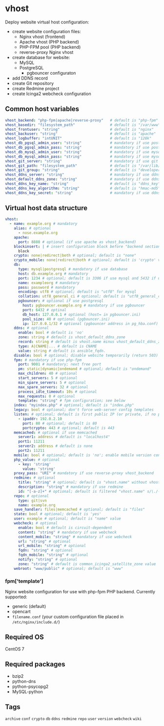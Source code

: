 <!-- vim: set ft=ansible: -->
# vhost
Deploy website virtual host configuration:
+ create website configuration files:
  + Nginx vhost (frontend)
  + Apache vhost (PHP backend)
  + PHP-FPM pool (PHP backend)
  + reverse-proxy Nginx vhost
+ create database for website:
  + MySQL
  + PostgreSQL
    + pgbouncer configuraton
+ add DDNS record
+ create Git repository
+ create Redmine project
+ create Icinga2 webcheck configuration
## Common host variables
```yaml
vhost_backend: "php-fpm|apache|reverse-proxy"   # default is "php-fpm"
vhost_basedir: "filesystem_path"                # default is "/var/www"
vhost_frontuser: "string"                       # default is "nginx"
vhost_backuser: "string"                        # default is "apache"
vhost_logbuffer: "intUNIT"                      # default is "128k"
vhost_db_pgsql_admin_user: "string"             # mandatory if use postgresql
vhost_db_pgsql_admin_pass: "string"             # mandatory if use postgresql
vhost_db_mysql_admin_user: "string"             # mandatory if use mysql
vhost_db_mysql_admin_pass: "string"             # mandatory if use mysql
vhost_git_server: "string"                      # mandatory if use git
vhost_git_path: "filesystem_path"               # default is "/var/lib/git"
vhost_git_group: "string"                       # default is "developers"
vhost_ddns_server: "string"                     # mandatory if use ddns
vhost_default_ddns_zone: "string"               # mandatory if use ddns, git, redmine
vhost_ddns_key_name: "string"                   # default is "ddns_key"
vhost_ddns_key_algorithm: "string"              # default is "hmac-md5"
vhost_ddns_key_secret: "string"                 # mandatory if use ddns
```
## Virtual host data structure
```yaml
vhost:
  - name: example.org # mandatory
    alias: # optional
      - nose.example.org
    apache:
      port: 8888 # optional (if use apache as vhost_backend)
    blockinsert: | # insert configuration block before "backend section"
      block
    crypto: none|redirect|both # optional; default is "none"
    crypto_mobile: none|redirect|both # optional; default is 'crypto' value
    db:
      type: mysql|postgresql # mandatory if use database
      host: db.example.org # mandatory
      port: 1234 # optional; default is 3306 if use mysql and 5432 if use postgresql
      name: exampleorg # mandatory
      pass: password # mandatory
      encoding: utf8 # optional; default is "utf8" for mysql
      collation: utf8_general_ci # optional; default is "utf8_general_ci" for mysql
      pgbouncer: # optional if use postgresql
        host: pgbouncer.example.org # mandatory if use pgbouncer
        port: 6432 # optinal
        db_host: 127.0.0.1 # optional (host= in pgbouncer.ini)
        pool_size: 40 # optional (pgbouncer.ini)
        ip: 127.0.0.1/32 # optional (pgbouncer address in pg_hba.conf)
    ddns: # optional
      enable: bool # default is 'no'
      zone: string # default is vhost_default_ddns_zone
      record: string # default is vhost.name minus vhost_default_ddns_zone
      type: A|CNAME|... # default is CNAME
      value: string # default is ansible_fqdn.
    disable: bool # optional; disable website temporarily (return 503)
    fpm: # mandatory if use php-fpm
      port: 9001 # mandatory; next free port
      pm: static|dynamic|ondemand # optional; default is "ondemand"
      max_children: 40 # optional
      start_servers: 5 # optional
      min_spare_servers: 5 # optional
      max_spare_servers: 32 # optional
      process_idle_timeout: 10s # optional
      max_requests: 0 # optional
      template: "string" # fpm configuration; see below
    index: "myindex.php" # optional; default is "index.php"
    legacy: bool # optional; don't force web-server config templates
    listen: # optional; default is first public IP (or private, if no public addresses)
      - ipaddr: 192.0.2.10
        port: 80 # optional; default is 80
        portcrypto: 443 # optional; default is 443
    memcached: # optional if use memcached
      server1: address # default is "localhost4"
      port1: 11211
      server2: address # default is none
      port2: 11211
    mobile: bool # optional; default is 'no'; enable mobile version config with same site root
    php_value: # optional
      - key: 'string'
        value: 'string'
    proxy_pass: "URI" # mandatory if use reverse-proxy vhost_backend
    redmine: # optional
      title: "string" # optional; default is "vhost.name" without vhost_default_ddns_zone$
      description: "string" # mandatory if use redmine
      id: "[-a-z]+" # optional; default is filtered "vhost.name" s/\./-/g
    repo: # optional
      type: git|svn
      name: example.org
    save_handler: files|memcached # optional; default is "files"
    state: bool # optional; default is 'yes'
    user: example # optional; default is "name" value
    webcheck: # optional
      enable: bool # default is circuit-dependent
      content: "string" # mandatory if use webcheck
      content_mobile: "string" # mandatory if use webcheck
      url: "string" # optional
      url_mobile: "string" # optional
      fqdn: "string" # optional
      fqdn_mobile: "string" # optional
      notify: "string" # optional
      zone: "string" # default is common_icinga2_satellite_zone value
    webroot: "www/public" # optional; default is "www"

```
### fpm['template']
Nginx website configuration for use with php-fpm PHP backend. Currently supported:
+ generic (default)
+ opencart
+ `filename.conf` (your custom configuration file placed in `/etc/nginx/include.d/`)
## Required OS
CentOS 7
## Required packages
+ bzip2
+ python-dns
+ python-psycopg2
+ MySQL-python
## Tags
`archive` `conf` `crypto` `db` `ddns` `redmine` `repo` `user` `version` `webcheck` `wiki`

